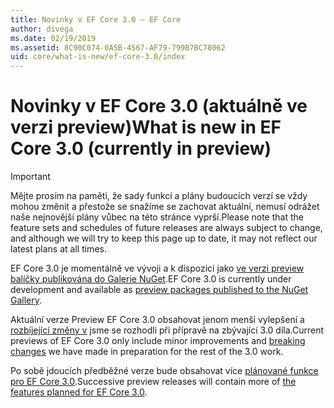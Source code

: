 ```yaml
---
title: Novinky v EF Core 3.0 – EF Core
author: divega
ms.date: 02/19/2019
ms.assetid: 8C90C074-0A5B-4567-AF79-799B7BC78062
uid: core/what-is-new/ef-core-3.0/index
---
```


# <a name="what-is-new-in-ef-core-30-currently-in-preview"></a><span data-ttu-id="eabd9-102">Novinky v EF Core 3.0 (aktuálně ve verzi preview)</span><span class="sxs-lookup"><span data-stu-id="eabd9-102">What is new in EF Core 3.0 (currently in preview)</span></span>

> [!IMPORTANT]
> <span data-ttu-id="eabd9-103">Mějte prosím na paměti, že sady funkcí a plány budoucích verzí se vždy mohou změnit a přestože se snažíme se zachovat aktuální, nemusí odrážet naše nejnovější plány vůbec na této stránce vyprší.</span><span class="sxs-lookup"><span data-stu-id="eabd9-103">Please note that the feature sets and schedules of future releases are always subject to change, and although we will try to keep this page up to date, it may not reflect our latest plans at all times.</span></span>

<span data-ttu-id="eabd9-104">EF Core 3.0 je momentálně ve vývoji a k dispozici jako [ve verzi preview balíčky publikována do Galerie NuGet](https://www.nuget.org/packages/Microsoft.EntityFrameworkCore/).</span><span class="sxs-lookup"><span data-stu-id="eabd9-104">EF Core 3.0 is currently under development and available as [preview packages published to the NuGet Gallery](https://www.nuget.org/packages/Microsoft.EntityFrameworkCore/).</span></span> 

<span data-ttu-id="eabd9-105">Aktuální verze Preview EF Core 3.0 obsahovat jenom menší vylepšení a [rozbíjející změny v](xref:core/what-is-new/ef-core-3.0/breaking-changes) jsme se rozhodli při přípravě na zbývající 3.0 díla.</span><span class="sxs-lookup"><span data-stu-id="eabd9-105">Current previews of EF Core 3.0 only include minor improvements and [breaking changes](xref:core/what-is-new/ef-core-3.0/breaking-changes) we have made in preparation for the rest of the 3.0 work.</span></span> 

<span data-ttu-id="eabd9-106">Po sobě jdoucích předběžné verze bude obsahovat více [plánované funkce pro EF Core 3.0](xref:core/what-is-new/ef-core-3.0/features).</span><span class="sxs-lookup"><span data-stu-id="eabd9-106">Successive preview releases will contain more of [the features planned for EF Core 3.0](xref:core/what-is-new/ef-core-3.0/features).</span></span>